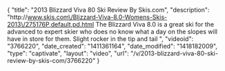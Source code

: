 {
    "title": "2013 Blizzard Viva 80 Ski Review By Skis.com",
    "description": "http:\/\/www.skis.com\/Blizzard-Viva-8.0-Womens-Skis-2013\/275176P,default,pd.html  The Blizzard Viva 8.0 is a great ski for the advanced to expert skier who does no know what a day on the slopes will have in store for them. Slight rocker in the tip and tail ",
    "videoid": "3766220",
    "date_created": "1411361164",
    "date_modified": "1418182009",
    "type": "captivate",
    "layout": "video",
    "url": "\/v\/2013-blizzard-viva-80-ski-review-by-skis-com\/3766220"
}